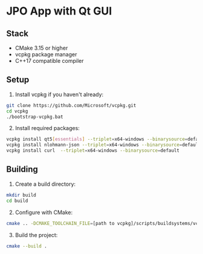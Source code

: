 # JPO App with Qt GUI

## Stack

- CMake 3.15 or higher
- vcpkg package manager
- C++17 compatible compiler

## Setup

1. Install vcpkg if you haven't already:
```bash
git clone https://github.com/Microsoft/vcpkg.git
cd vcpkg
./bootstrap-vcpkg.bat
```

2. Install required packages:
```bash
vcpkg install qt5[essentials] --triplet=x64-windows --binarysource=default
vcpkg install nlohmann-json --triplet=x64-windows --binarysource=default    
vcpkg install curl  --triplet=x64-windows --binarysource=default
```

## Building

1. Create a build directory:
```bash
mkdir build
cd build
```

2. Configure with CMake:
```bash
cmake .. -DCMAKE_TOOLCHAIN_FILE=[path to vcpkg]/scripts/buildsystems/vcpkg.cmake
```

3. Build the project:
```bash
cmake --build .
```